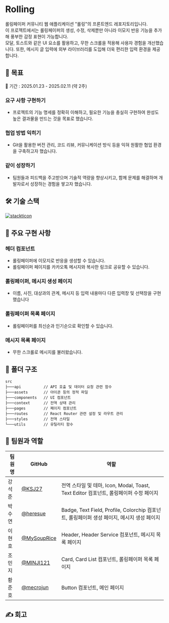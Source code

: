 # Rolling

롤링페이퍼 커뮤니티 웹 애플리케이션 "롤링"의 프론트엔드 레포지토리입니다.  
이 프로젝트에서는 롤링페이퍼의 생성, 수정, 삭제뿐만 아니라 이모지 반응 기능을 추가해 풍부한 감정 표현이 가능합니다.  
모달, 토스트와 같은 UI 요소를 활용하고, 무한 스크롤을 적용해 사용자 경험을 개선했습니다. 또한, 메시지 글 입력에 외부 라이브러리를 도입해 더욱 편리한 입력 환경을 제공합니다. 

## 🎯 목표
📆 기간 : 2025.01.23 - 2025.02.11 (약 2주)

### 요구 사항 구현하기
- 프로젝트의 기능 명세를 정확히 이해하고, 필요한 기능을 충실히 구현하여 완성도 높은 결과물을 만드는 것을 목표로 했습니다.

### 협업 방법 익히기

- Git을 활용한 버전 관리, 코드 리뷰, 커뮤니케이션 방식 등을 익혀 원활한 협업 환경을 구축하고자 했습니다.

### 같이 성장하기

- 팀원들과 피드백을 주고받으며 기술적 역량을 향상시키고, 함께 문제를 해결하며 개발자로서 성장하는 경험을 쌓고자 했습니다.

## 🛠️ 기술 스택

[![stackticon](https://firebasestorage.googleapis.com/v0/b/stackticon-81399.appspot.com/o/images%2F1739692361962?alt=media&token=a39dca22-fe47-4d0d-a050-6b89edeff726)](https://github.com/msdio/stackticon)

## 🚀 주요 구현 사항

### 헤더 컴포넌트

- 롤링페이퍼에 이모지로 반응을 생성할 수 있습니다.
- 롤링페이퍼 페이지를 카카오톡 메시지와 복사한 링크로 공유할 수 있습니다.

### 롤링페이퍼, 메시지 생성 페이지

- 이름, 사진, 대상과의 관계, 메시지 등 입력 내용마다 다른 입력창 및 선택창을 구현했습니다

### 롤링페이퍼 목록 페이지

- 롤링페이퍼를 최신순과 인기순으로 확인할 수 있습니다.

### 메시지 목록 페이지

- 무한 스크롤로 메시지를 불러왔습니다.

## 📁 폴더 구조

```
src
├───api          // API 호출 및 데이터 요청 관련 함수
├───assets       // 아이콘 등의 정적 파일
├───components   // UI 컴포넌트
├───context      // 전역 상태 관리
├───pages        // 페이지 컴포넌트
├───routes       // React Router 관련 설정 및 라우트 관리
├───styles       // 전역 스타일
└───utils        // 유틸리티 함수 
```

## 👥 팀원과 역할

| 팀원명 | GitHub | 역할 |
|--------|----------|------|
| 강석준 | [@KSJ27](https://github.com/KSJ27) | 전역 스타일 및 테마, Icon, Modal, Toast, Text Editor 컴포넌트, 롤링페이퍼 수정 페이지 |
| 박수연 | [@heresue](https://github.com/heresue) | Badge, Text Field, Profile, Colorchip 컴포넌트, 롤링페이퍼 생성 페이지, 메시지 생성 페이지 |
| 이현호 | [@MySoupRice](https://github.com/MySoupRice) | Header, Header Service 컴포넌트, 메시지 목록 페이지 |
| 조민지 | [@MINJI121](https://github.com/MINJI121) | Card, Card List 컴포넌트, 롤링페이퍼 목록 페이지 |
| 황준호 | [@mecrojun](https://github.com/mecrojun) | Button 컴포넌트, 메인 페이지 |

## ✍️ 회고

